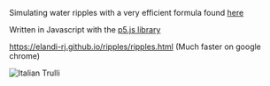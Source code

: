 Simulating water ripples with a very efficient formula found <a href="https://web.archive.org/web/20160418004149/http://freespace.virgin.net/hugo.elias/graphics/x_water.htm"> here </a>
<p>Written in Javascript with the <a href="https://p5js.org/">p5.js library</a></p>

https://elandi-rj.github.io/ripples/ripples.html (Much faster on google chrome)

<img src="http://puu.sh/Fdgj5/45140f7e30.jpg" alt="Italian Trulli">
